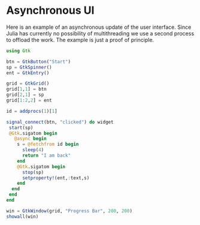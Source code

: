 # Asynchronous UI

Here is an example of an asynchronous update of the user interface. Since
Julia has currently no possibility of multithreading we use a second process
to offload the work. The example is just a proof of principle.

```julia
using Gtk

btn = GtkButton("Start")
sp = GtkSpinner()
ent = GtkEntry()

grid = GtkGrid()
grid[1,1] = btn
grid[2,1] = sp
grid[1:2,2] = ent

id = addprocs(1)[1]

signal_connect(btn, "clicked") do widget
 start(sp)
 @Gtk.sigatom begin
   @async begin
    s = @fetchfrom id begin
      sleep(4)
      return "I am back"
    end
    @Gtk.sigatom begin
      stop(sp)
      setproperty!(ent,:text,s)
    end
  end
 end
end

win = GtkWindow(grid, "Progress Bar", 200, 200)
showall(win)
```


